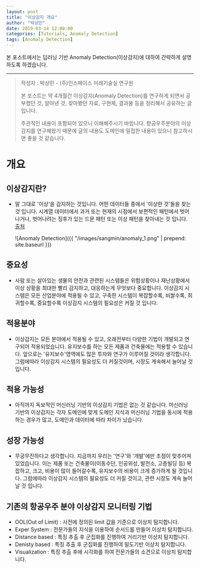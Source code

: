 ```yaml
---
layout: post
title: "이상감지 개요"
author: "박상민"
date: 2019-03-14 12:00:00
categories: [Tutorials, Anomaly Detection]
tags: [Anomaly Detection]
---
```


본 포스트에서는 딥러닝 기반 Anomaly Detection(이상감지)에 대하여 간략하게 설명하도록 하겠습니다.

---

> 작성자 : 박상민 - (주)인스페이스 미래기술실 연구원
>
> 본 포스트는 약 4개월간 이상감지(Anomaly Detection)를 연구하게 되면서 공부했던 것, 알아낸 것, 찾아봤던 자료, 구현체, 결과물 등을 정리해서 공유하는 글 입니다.
>
> 주관적인 내용이 포함되어 있으니 이해해주시기 바랍니다. 항공우주분야의 이상감지를 연구해왔기 때문에 글의 내용도 도메인에 밀접한 내용이 있으니 참고하시면 좋을 것 같습니다.


# 개요

## 이상감지란?

* 말 그대로 '이상'을 감지하는 것입니다. 어떤 데이터들 중에서 '이상한 것'들을  찾는 것 입니다. 시계열 데이터에서 과거 또는 현재의 시점에서 보편적인 패턴에서 벗어나거나, 벗어나려는 징후가 있는 드문 패턴 또는 이상 패턴을 찾아내는 것 입니다. [출처](https://medium.com/the-data-dynasty/anomaly-detection-in-google-analytics-a-new-kind-of-alerting-9c31c13e5237)

   ![Anomaly Detection]({{ "/images/sangmin/anomaly_1.png" | prepend: site.baseurl }})

## 중요성

* 사람 또는 살아있는 생물의 안전과 관련된 시스템들은 위험상황이나 재난상황에서 이상 상황을 최대한 빨리 감지하고, 대응하는게 무엇보다 중요합니다. 이상감지 시스템은 모든 산업분야에 적용될 수 있고, 구축한 시스템이 복잡할수록, 비쌀수록, 희귀할수록, 중요할수록 이상감지 시스템의 필요성은 커질 것 입니다.

## 적용분야

* 이상감지는 모든 분야에서 적용될 수 있고, 오래전부터 다양한 기법이 개발되고 연구되어 적용되었습니다. 유지보수를 하는 모든 제품과 건축물에는 적용할 수 있습니다. 앞으로는 '유지보수'영역에도 많은 투자와 연구가 이루어질 것이라 생각합니다. 그럼에따라 이상감지 시스템의 필요성도 더 커질것이며, 시장도 계속해서 늘어날 것 입니다.

## 적용 가능성

* 아직까지 독보적인 머신러닝 기반의 이상감지 기법은 없는 것 같습니다. 머신러닝 기반의 이상감지는 각자 도메인에 맞게 도메인 지식과 머신러닝 기법을 동시에 적용하는 경우가 많고, 도메인과 데이터에 따라 차이가 났습니다.

## 성장 가능성

* 무궁무진하다고 생각합니다. 지금까지 우리는 '연구'와 '개발'에만 초점이 맞추어져 있었습니다. 이는 제품 또는 건축물이(이동수단, 인공위성, 발전소, 고층빌딩 등) 복잡하고, 크고, 비용이 많이 들어갈수록, 유지보수의 비용이 크게 증가하게 될 것입니다. 그럼에따라 이상감지 시스템의 필요성도 더 커질 것이고, 관련 시장도 계속 늘어날 것 입니다.

## 기존의 항공우주 분야 이상감지 모니터링 기법

* OOL(Out of Limit) : 사전에 정의된 limit 값을 기준으로 이상치 탐지합니다.
* Exper System : 전문가들의 지식을 이용하여 순서드를 만들어 이상치 탐지합니다.
* Distance based : 특징 추출 후 군집화를 진행하여 거리기반 이상치 탐지합니다.
* Denisty based : 특징 추출 후 군집화를 진행하여 밀도기반 이상치 탐지합니다.
* Visualization : 특징 추출 후에 시각화를 하여 전문가들의 소견으로 이상치 탐지합니다.
